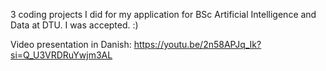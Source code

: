 3 coding projects I did for my application for BSc Artificial Intelligence and Data at DTU. I was accepted. :)

Video presentation in Danish: https://youtu.be/2n58APJq_Ik?si=Q_U3VRDRuYwjm3AL
